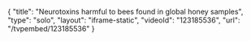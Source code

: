 {
    "title": "Neurotoxins harmful to bees found in global honey samples",
    "type": "solo",
    "layout": "iframe-static",
    "videoId": "123185536",
    "url": "\/tvpembed\/123185536"
}